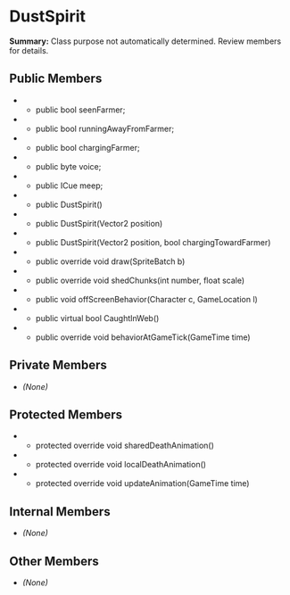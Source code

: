 # DustSpirit

**Summary:** Class purpose not automatically determined. Review members for details.

## Public Members
- - public bool seenFarmer;
- - public bool runningAwayFromFarmer;
- - public bool chargingFarmer;
- - public byte voice;
- - public ICue meep;
- - public DustSpirit()
- - public DustSpirit(Vector2 position)
- - public DustSpirit(Vector2 position, bool chargingTowardFarmer)
- - public override void draw(SpriteBatch b)
- - public override void shedChunks(int number, float scale)
- - public void offScreenBehavior(Character c, GameLocation l)
- - public virtual bool CaughtInWeb()
- - public override void behaviorAtGameTick(GameTime time)

## Private Members
- *(None)*

## Protected Members
- - protected override void sharedDeathAnimation()
- - protected override void localDeathAnimation()
- - protected override void updateAnimation(GameTime time)

## Internal Members
- *(None)*

## Other Members
- *(None)*
